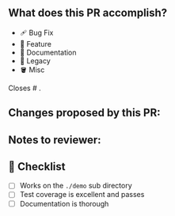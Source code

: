 <!--
Thank you for submitting a PR to cargo-spellcheck!
-->

## What does this PR accomplish?

<!---
Delete all that do not apply:
-->

 * 🩹 Bug Fix
 * 🦚 Feature
 * 📙 Documentation
 * 🦣 Legacy
 * 🪣 Misc

<!---
Mention the linked issue here.
This will magically close the issue once the PR is merged.
-->
Closes # .

## Changes proposed by this PR:

<!---
Tell the reviewer What changed, Why, and How were you able to accomplish that?
-->

## Notes to reviewer:

<!---
Leave a message to whoever is going to review this PR.
Mainly, pointers to review the PR, and how they can test it.
If things are still WIP or feedback on particular impl details
are wanted, state them here too.
-->


## 📜 Checklist

 * [ ] Works on the `./demo` sub directory
 * [ ] Test coverage is excellent and passes
 * [ ] Documentation is thorough
